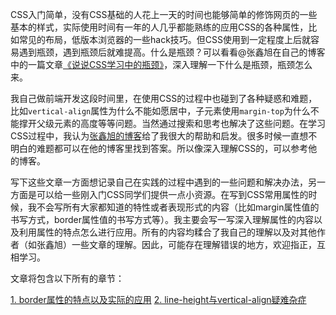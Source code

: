 CSS入门简单，没有CSS基础的人花上一天的时间也能够简单的修饰网页的一些基本的样式，实际使用时间有一年的人几乎都能熟练的应用CSS的各种属性，比如常见的布局，低版本浏览器的一些hack技巧。但CSS使用到一定程度上后就容易遇到瓶颈，遇到瓶颈后就难提高。什么是瓶颈？可以看看@张鑫旭在自己的博客中的一篇文章[《说说CSS学习中的瓶颈》](http://www.zhangxinxu.com/wordpress/2012/07/bottleneck-css-study/)，深入理解一下什么是瓶颈，瓶颈怎么来。

我自己做前端开发这段时间里，在使用CSS的过程中也碰到了各种疑惑和难题，比如`vertical-align`属性为什么不能如愿居中，子元素使用`margin-top`为什么不能撑开父级元素的高度等等问题。当然通过搜索和思考也解决了这些问题。在学习CSS过程中，我认为[张鑫旭的博客](http://www.zhangxinxu.com/)给了我很大的帮助和启发。很多时候一直想不明白的难题都可以在他的博客里找到答案。所以像深入理解CSS的，可以参考他的博客。

写下这些文章一方面想记录自己在实践的过程中遇到的一些问题和解决办法，另一方面是可以给一些刚入门CSS同学们提供一点小资源。在写到CSS常用属性的时候，我不会写所有大家都知道的特性或者表现形式的内容（比如margin属性值的书写方式，border属性值的书写方式等）。我主要会写一写深入理解属性的内容以及利用属性的特点怎么进行应用。所有的内容均糅合了我自己的理解以及对其他作者（如张鑫旭）一些文章的理解。因此，可能存在理解错误的地方，欢迎指正，互相学习。

文章将包含以下所有的章节：

[1. border属性的特点以及实际的应用](./border属性的特点和实际的应用.md)
[2. line-height与vertical-align疑难杂症](./line-height与vertical-align的疑难杂症.md)
